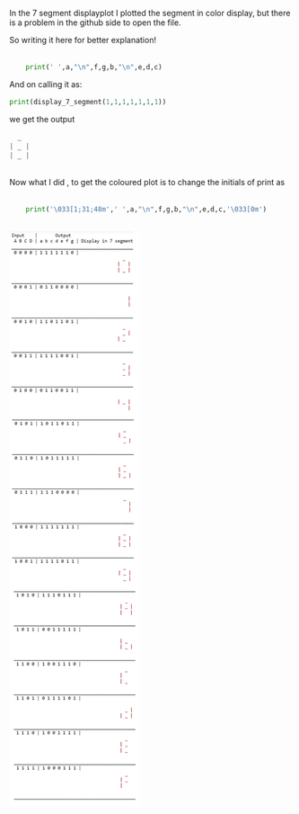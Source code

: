 In the 7 segment displayplot I plotted the segment in color display,
but there is a problem in the github side to open the file.

So writing it here for better explanation!

```python
        
    print(' ',a,"\n",f,g,b,"\n",e,d,c)
```
      
And on calling it as:

```python 
print(display_7_segment(1,1,1,1,1,1,1)) 
```
 we get the output
```python
  _ 
| _ | 
| _ |
           
```


Now what I did , to get the coloured plot is to change the initials of print as 




```python
        
    print('\033[1;31;48m',' ',a,"\n",f,g,b,"\n",e,d,c,'\033[0m')
    
```
      
<img align=center src="https://github.com/Chaks1603/Python-Assignments/blob/main/Logic_Tables/img/bcd.png">
